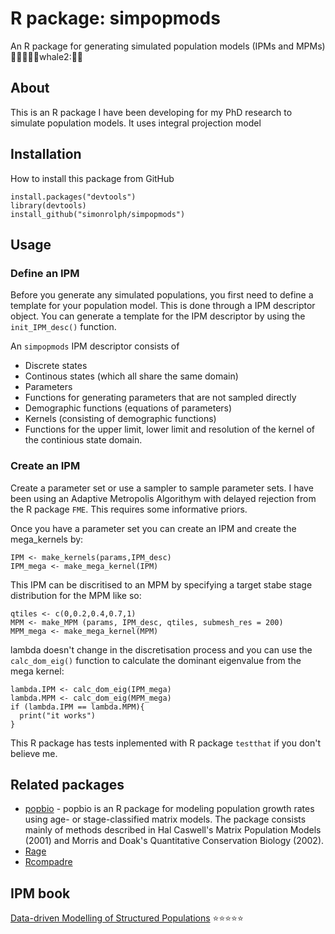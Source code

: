 # R package: simpopmods

An R package for generating simulated population models (IPMs and MPMs)
:herb::mushroom::pig2::seedling::cactus:whale2::deciduous_tree::water_buffalo:

## About

This is an R package I have been developing for my PhD research to simulate population models. It uses integral projection model

## Installation

How to install this package from GitHub

```
install.packages("devtools")
library(devtools)
install_github("simonrolph/simpopmods")
```

## Usage

### Define an IPM

Before you generate any simulated populations, you first need to define a template for your population model. This is done through a IPM descriptor object. You can generate a template for the IPM descriptor by using the `init_IPM_desc()` function.

An `simpopmods` IPM descriptor consists of 
 * Discrete states
 * Continous states (which all share the same domain)
 * Parameters
 * Functions for generating parameters that are not sampled directly
 * Demographic functions (equations of parameters)
 * Kernels (consisting of demographic functions)
 * Functions for the upper limit, lower limit and resolution of the kernel of the continious state domain.
 
### Create an IPM

Create a parameter set or use a sampler to sample parameter sets. I have been using an Adaptive Metropolis Algorithym with delayed rejection from the R package `FME`. This requires some informative priors.

Once you have a parameter set you can create an IPM and create the mega_kernels by:

```
IPM <- make_kernels(params,IPM_desc)
IPM_mega <- make_mega_kernel(IPM)
```

This IPM can be discritised to an MPM by specifying a target stabe stage distribution for the MPM like so:

```
qtiles <- c(0,0.2,0.4,0.7,1)
MPM <- make_MPM (params, IPM_desc, qtiles, submesh_res = 200)
MPM_mega <- make_mega_kernel(MPM)
```

lambda doesn't change in the discretisation process and you can use the `calc_dom_eig()` function to calculate the dominant eigenvalue from the mega kernel:

```
lambda.IPM <- calc_dom_eig(IPM_mega)
lambda.MPM <- calc_dom_eig(MPM_mega)
if (lambda.IPM == lambda.MPM){
  print("it works")
}
```

This R package has tests inplemented with R package `testthat` if you don't believe me.


## Related packages

 * [popbio](https://github.com/cstubben/popbio) - popbio is an R package for modeling population growth rates using age- or stage-classified matrix models. The package consists mainly of methods described in Hal Caswell's Matrix Population Models (2001) and Morris and Doak's Quantitative Conservation Biology (2002).
 * [Rage](https://github.com/jonesor/Rage)
 * [Rcompadre](https://github.com/jonesor/Rcompadre)

## IPM book

[Data-driven Modelling of Structured Populations](http://www.springer.com/gb/book/9783319288918) :star::star::star::star::star: 






